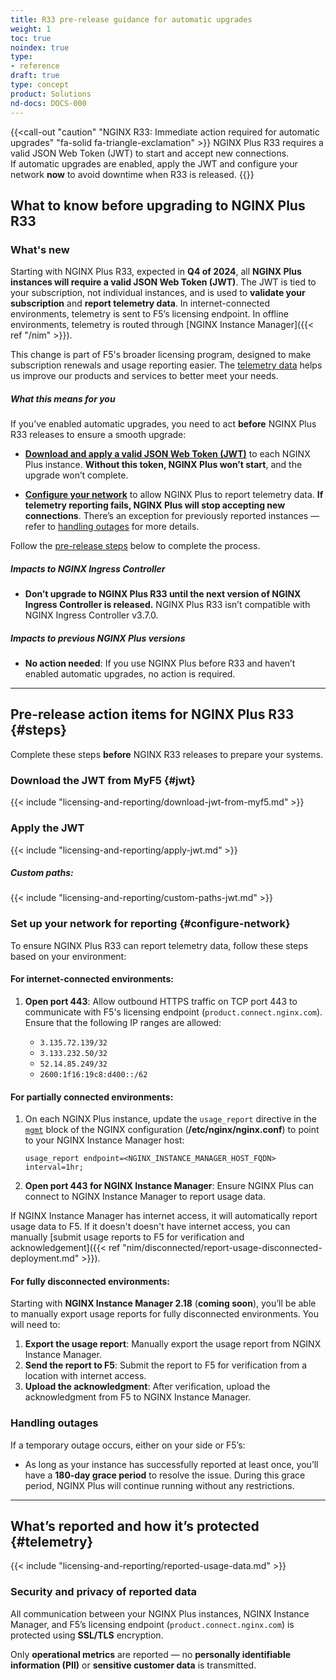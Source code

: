 ```yaml
---
title: R33 pre-release guidance for automatic upgrades
weight: 1
toc: true
noindex: true
type:
- reference
draft: true
type: concept
product: Solutions
nd-docs: DOCS-000
---
```


{{<call-out "caution" "NGINX R33: Immediate action required for automatic upgrades" "fa-solid fa-triangle-exclamation" >}}
NGINX Plus R33 requires a valid JSON Web Token (JWT) to start and accept new connections.
<br>
If automatic upgrades are enabled, apply the JWT and configure your network <strong>now</strong> to avoid downtime when R33 is released.
{{</call-out>}}

## What to know before upgrading to NGINX Plus R33

### What's new

Starting with NGINX Plus R33, expected in **Q4 of 2024**, all **NGINX Plus instances will require a valid JSON Web Token (JWT)**. The JWT is tied to your subscription, not individual instances, and is used to **validate your subscription** and **report telemetry data**. In internet-connected environments, telemetry is sent to F5’s licensing endpoint. In offline environments, telemetry is routed through [NGINX Instance Manager]({{< ref "/nim" >}}).

This change is part of F5's broader licensing program, designed to make subscription renewals and usage reporting easier. The [telemetry data](#telemetry) helps us improve our products and services to better meet your needs.

##### What this means for you

If you’ve enabled automatic upgrades, you need to act **before** NGINX Plus R33 releases to ensure a smooth upgrade:

- [**Download and apply a valid JSON Web Token (JWT)**](#jwt) to each NGINX Plus instance.
  **Without this token, NGINX Plus won’t start**, and the upgrade won’t complete.

- [**Configure your network**](#configure-network) to allow NGINX Plus to report telemetry data.
  **If telemetry reporting fails, NGINX Plus will stop accepting new connections**.
  There’s an exception for previously reported instances — refer to [handling outages](#handling-outages) for more details.

Follow the [pre-release steps](#steps) below to complete the process.

##### Impacts to NGINX Ingress Controller

- **Don’t upgrade to NGINX Plus R33 until the next version of NGINX Ingress Controller is released.**
  NGINX Plus R33 isn’t compatible with NGINX Ingress Controller v3.7.0.

##### Impacts to previous NGINX Plus versions

- **No action needed**:
  If you use NGINX Plus before R33 and haven’t enabled automatic upgrades, no action is required.
---

## Pre-release action items for NGINX Plus R33 {#steps}

Complete these steps **before** NGINX R33 releases to prepare your systems.

### Download the JWT from MyF5 {#jwt}

{{< include "licensing-and-reporting/download-jwt-from-myf5.md" >}}

### Apply the JWT

{{< include "licensing-and-reporting/apply-jwt.md" >}}

##### Custom paths:

{{< include "licensing-and-reporting/custom-paths-jwt.md" >}}


### Set up your network for reporting {#configure-network}

To ensure NGINX Plus R33 can report telemetry data, follow these steps based on your environment:

#### For internet-connected environments:

1. **Open port 443**:
   Allow outbound HTTPS traffic on TCP port 443 to communicate with F5's licensing endpoint (`product.connect.nginx.com`). Ensure that the following IP ranges are allowed:

   - `3.135.72.139/32`
   - `3.133.232.50/32`
   - `52.14.85.249/32`
   - `2600:1f16:19c8:d400::/62`

#### For partially connected environments:

1. On each NGINX Plus instance, update the `usage_report` directive in the [`mgmt`](https://nginx.org/en/docs/ngx_mgmt_module.html) block of the NGINX configuration (**/etc/nginx/nginx.conf**) to point to your NGINX Instance Manager host:

   ``` nginx
   usage_report endpoint=<NGINX_INSTANCE_MANAGER_HOST_FQDN> interval=1hr;
   ```

1. **Open port 443 for NGINX Instance Manager**:
   Ensure NGINX Plus can connect to NGINX Instance Manager to report usage data.

If NGINX Instance Manager has internet access, it will automatically report usage data to F5. If it doesn't doesn't have internet access, you can manually [submit usage reports to F5 for verification and acknowledgement]({{< ref "nim/disconnected/report-usage-disconnected-deployment.md" >}}).


#### For fully disconnected environments:

Starting with **NGINX Instance Manager 2.18** (**coming soon**), you’ll be able to manually export usage reports for fully disconnected environments. You will need to:

1. **Export the usage report**: Manually export the usage report from NGINX Instance Manager.
2. **Send the report to F5**: Submit the report to F5 for verification from a location with internet access.
3. **Upload the acknowledgment**: After verification, upload the acknowledgment from F5 to NGINX Instance Manager.

### Handling outages

If a temporary outage occurs, either on your side or F5’s:

- As long as your instance has successfully reported at least once, you’ll have a **180-day grace period** to resolve the issue.
  During this grace period, NGINX Plus will continue running without any restrictions.

---

## What’s reported and how it’s protected {#telemetry}

{{< include "licensing-and-reporting/reported-usage-data.md" >}}

### Security and privacy of reported data

All communication between your NGINX Plus instances, NGINX Instance Manager, and F5’s licensing endpoint (`product.connect.nginx.com`) is protected using **SSL/TLS** encryption.

Only **operational metrics** are reported — no **personally identifiable information (PII)** or **sensitive customer data** is transmitted.
